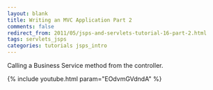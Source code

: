 ```yaml
---           
layout: blank
title: Writing an MVC Application Part 2
comments: false
redirect_from: 2011/05/jsps-and-servlets-tutorial-16-part-2.html
tags: servlets_jsps
categories: tutorials jsps_intro
---
```


Calling a Business Service method from the controller.

{% include youtube.html param="EOdvmGVdndA" %}